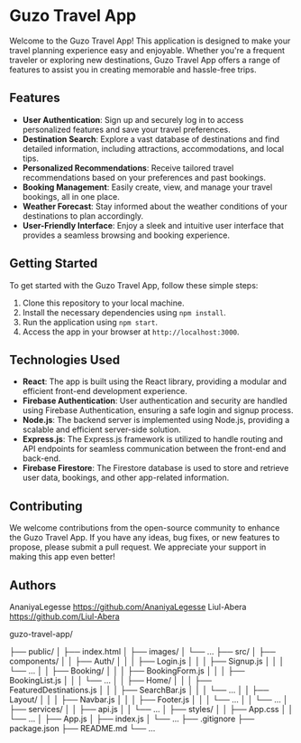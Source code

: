 # Guzo Travel App

Welcome to the Guzo Travel App! This application is designed to make your travel planning experience easy and enjoyable. Whether you're a frequent traveler or exploring new destinations, Guzo Travel App offers a range of features to assist you in creating memorable and hassle-free trips.

## Features

- **User Authentication**: Sign up and securely log in to access personalized features and save your travel preferences.
- **Destination Search**: Explore a vast database of destinations and find detailed information, including attractions, accommodations, and local tips.
- **Personalized Recommendations**: Receive tailored travel recommendations based on your preferences and past bookings.
- **Booking Management**: Easily create, view, and manage your travel bookings, all in one place.
- **Weather Forecast**: Stay informed about the weather conditions of your destinations to plan accordingly.
- **User-Friendly Interface**: Enjoy a sleek and intuitive user interface that provides a seamless browsing and booking experience.

## Getting Started

To get started with the Guzo Travel App, follow these simple steps:

1. Clone this repository to your local machine.
2. Install the necessary dependencies using `npm install`.
3. Run the application using `npm start`.
4. Access the app in your browser at `http://localhost:3000`.

## Technologies Used

- **React**: The app is built using the React library, providing a modular and efficient front-end development experience.
- **Firebase Authentication**: User authentication and security are handled using Firebase Authentication, ensuring a safe login and signup process.
- **Node.js**: The backend server is implemented using Node.js, providing a scalable and efficient server-side solution.
- **Express.js**: The Express.js framework is utilized to handle routing and API endpoints for seamless communication between the front-end and back-end.
- **Firebase Firestore**: The Firestore database is used to store and retrieve user data, bookings, and other app-related information.

## Contributing

We welcome contributions from the open-source community to enhance the Guzo Travel App. If you have any ideas, bug fixes, or new features to propose, please submit a pull request. We appreciate your support in making this app even better!

## Authors
AnaniyaLegesse <https://github.com/AnaniyaLegesse>
Liul-Abera  <https://github.com/Liul-Abera>







guzo-travel-app/

  ├── public/
  │     ├── index.html
  │     ├── images/
  │     └── ...
  ├── src/
  │     ├── components/
  │     │     ├── Auth/
  │     │     │     ├── Login.js
  │     │     │     ├── Signup.js
  │     │     │     └── ...
  │     │     ├── Booking/
  │     │     │     ├── BookingForm.js
  │     │     │     ├── BookingList.js
  │     │     │     └── ...
  │     │     ├── Home/
  │     │     │     ├── FeaturedDestinations.js
  │     │     │     ├── SearchBar.js
  │     │     │     └── ...
  │     │     ├── Layout/
  │     │     │     ├── Navbar.js
  │     │     │     ├── Footer.js
  │     │     │     └── ...
  │     │     └── ...
  │     ├── services/
  │     │     ├── api.js
  │     │     └── ...
  │     ├── styles/
  │     │     ├── App.css
  │     │     └── ...
  │     ├── App.js
  │     ├── index.js
  │     └── ...
  ├── .gitignore
  ├── package.json
  ├── README.md
  └── ...
